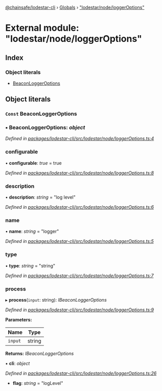 [@chainsafe/lodestar-cli](../README.md) › [Globals](../globals.md) › ["lodestar/node/loggerOptions"](_lodestar_node_loggeroptions_.md)

# External module: "lodestar/node/loggerOptions"

## Index

### Object literals

* [BeaconLoggerOptions](_lodestar_node_loggeroptions_.md#const-beaconloggeroptions)

## Object literals

### `Const` BeaconLoggerOptions

### ▪ **BeaconLoggerOptions**: *object*

*Defined in [packages/lodestar-cli/src/lodestar/node/loggerOptions.ts:4](https://github.com/ChainSafe/lodestar/blob/1b619203f/packages/lodestar-cli/src/lodestar/node/loggerOptions.ts#L4)*

###  configurable

• **configurable**: *true* = true

*Defined in [packages/lodestar-cli/src/lodestar/node/loggerOptions.ts:8](https://github.com/ChainSafe/lodestar/blob/1b619203f/packages/lodestar-cli/src/lodestar/node/loggerOptions.ts#L8)*

###  description

• **description**: *string* = "log level"

*Defined in [packages/lodestar-cli/src/lodestar/node/loggerOptions.ts:6](https://github.com/ChainSafe/lodestar/blob/1b619203f/packages/lodestar-cli/src/lodestar/node/loggerOptions.ts#L6)*

###  name

• **name**: *string* = "logger"

*Defined in [packages/lodestar-cli/src/lodestar/node/loggerOptions.ts:5](https://github.com/ChainSafe/lodestar/blob/1b619203f/packages/lodestar-cli/src/lodestar/node/loggerOptions.ts#L5)*

###  type

• **type**: *string* = "string"

*Defined in [packages/lodestar-cli/src/lodestar/node/loggerOptions.ts:7](https://github.com/ChainSafe/lodestar/blob/1b619203f/packages/lodestar-cli/src/lodestar/node/loggerOptions.ts#L7)*

###  process

▸ **process**(`input`: string): *IBeaconLoggerOptions*

*Defined in [packages/lodestar-cli/src/lodestar/node/loggerOptions.ts:9](https://github.com/ChainSafe/lodestar/blob/1b619203f/packages/lodestar-cli/src/lodestar/node/loggerOptions.ts#L9)*

**Parameters:**

Name | Type |
------ | ------ |
`input` | string |

**Returns:** *IBeaconLoggerOptions*

▪ **cli**: *object*

*Defined in [packages/lodestar-cli/src/lodestar/node/loggerOptions.ts:26](https://github.com/ChainSafe/lodestar/blob/1b619203f/packages/lodestar-cli/src/lodestar/node/loggerOptions.ts#L26)*

* **flag**: *string* = "logLevel"
